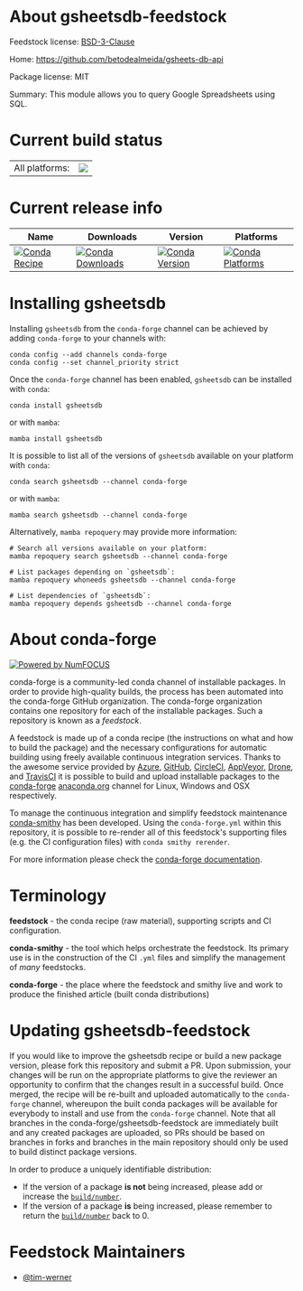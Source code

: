 About gsheetsdb-feedstock
=========================

Feedstock license: [BSD-3-Clause](https://github.com/conda-forge/gsheetsdb-feedstock/blob/main/LICENSE.txt)

Home: https://github.com/betodealmeida/gsheets-db-api

Package license: MIT

Summary: This module allows you to query Google Spreadsheets using SQL.

Current build status
====================


<table><tr><td>All platforms:</td>
    <td>
      <a href="https://dev.azure.com/conda-forge/feedstock-builds/_build/latest?definitionId=8963&branchName=main">
        <img src="https://dev.azure.com/conda-forge/feedstock-builds/_apis/build/status/gsheetsdb-feedstock?branchName=main">
      </a>
    </td>
  </tr>
</table>

Current release info
====================

| Name | Downloads | Version | Platforms |
| --- | --- | --- | --- |
| [![Conda Recipe](https://img.shields.io/badge/recipe-gsheetsdb-green.svg)](https://anaconda.org/conda-forge/gsheetsdb) | [![Conda Downloads](https://img.shields.io/conda/dn/conda-forge/gsheetsdb.svg)](https://anaconda.org/conda-forge/gsheetsdb) | [![Conda Version](https://img.shields.io/conda/vn/conda-forge/gsheetsdb.svg)](https://anaconda.org/conda-forge/gsheetsdb) | [![Conda Platforms](https://img.shields.io/conda/pn/conda-forge/gsheetsdb.svg)](https://anaconda.org/conda-forge/gsheetsdb) |

Installing gsheetsdb
====================

Installing `gsheetsdb` from the `conda-forge` channel can be achieved by adding `conda-forge` to your channels with:

```
conda config --add channels conda-forge
conda config --set channel_priority strict
```

Once the `conda-forge` channel has been enabled, `gsheetsdb` can be installed with `conda`:

```
conda install gsheetsdb
```

or with `mamba`:

```
mamba install gsheetsdb
```

It is possible to list all of the versions of `gsheetsdb` available on your platform with `conda`:

```
conda search gsheetsdb --channel conda-forge
```

or with `mamba`:

```
mamba search gsheetsdb --channel conda-forge
```

Alternatively, `mamba repoquery` may provide more information:

```
# Search all versions available on your platform:
mamba repoquery search gsheetsdb --channel conda-forge

# List packages depending on `gsheetsdb`:
mamba repoquery whoneeds gsheetsdb --channel conda-forge

# List dependencies of `gsheetsdb`:
mamba repoquery depends gsheetsdb --channel conda-forge
```


About conda-forge
=================

[![Powered by
NumFOCUS](https://img.shields.io/badge/powered%20by-NumFOCUS-orange.svg?style=flat&colorA=E1523D&colorB=007D8A)](https://numfocus.org)

conda-forge is a community-led conda channel of installable packages.
In order to provide high-quality builds, the process has been automated into the
conda-forge GitHub organization. The conda-forge organization contains one repository
for each of the installable packages. Such a repository is known as a *feedstock*.

A feedstock is made up of a conda recipe (the instructions on what and how to build
the package) and the necessary configurations for automatic building using freely
available continuous integration services. Thanks to the awesome service provided by
[Azure](https://azure.microsoft.com/en-us/services/devops/), [GitHub](https://github.com/),
[CircleCI](https://circleci.com/), [AppVeyor](https://www.appveyor.com/),
[Drone](https://cloud.drone.io/welcome), and [TravisCI](https://travis-ci.com/)
it is possible to build and upload installable packages to the
[conda-forge](https://anaconda.org/conda-forge) [anaconda.org](https://anaconda.org/)
channel for Linux, Windows and OSX respectively.

To manage the continuous integration and simplify feedstock maintenance
[conda-smithy](https://github.com/conda-forge/conda-smithy) has been developed.
Using the ``conda-forge.yml`` within this repository, it is possible to re-render all of
this feedstock's supporting files (e.g. the CI configuration files) with ``conda smithy rerender``.

For more information please check the [conda-forge documentation](https://conda-forge.org/docs/).

Terminology
===========

**feedstock** - the conda recipe (raw material), supporting scripts and CI configuration.

**conda-smithy** - the tool which helps orchestrate the feedstock.
                   Its primary use is in the construction of the CI ``.yml`` files
                   and simplify the management of *many* feedstocks.

**conda-forge** - the place where the feedstock and smithy live and work to
                  produce the finished article (built conda distributions)


Updating gsheetsdb-feedstock
============================

If you would like to improve the gsheetsdb recipe or build a new
package version, please fork this repository and submit a PR. Upon submission,
your changes will be run on the appropriate platforms to give the reviewer an
opportunity to confirm that the changes result in a successful build. Once
merged, the recipe will be re-built and uploaded automatically to the
`conda-forge` channel, whereupon the built conda packages will be available for
everybody to install and use from the `conda-forge` channel.
Note that all branches in the conda-forge/gsheetsdb-feedstock are
immediately built and any created packages are uploaded, so PRs should be based
on branches in forks and branches in the main repository should only be used to
build distinct package versions.

In order to produce a uniquely identifiable distribution:
 * If the version of a package **is not** being increased, please add or increase
   the [``build/number``](https://docs.conda.io/projects/conda-build/en/latest/resources/define-metadata.html#build-number-and-string).
 * If the version of a package **is** being increased, please remember to return
   the [``build/number``](https://docs.conda.io/projects/conda-build/en/latest/resources/define-metadata.html#build-number-and-string)
   back to 0.

Feedstock Maintainers
=====================

* [@tim-werner](https://github.com/tim-werner/)

